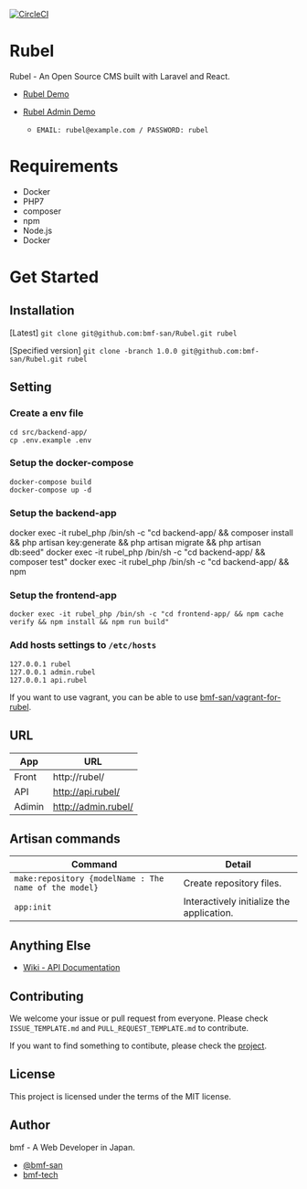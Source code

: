 [![CircleCI](https://circleci.com/gh/bmf-san/Rubel.svg?style=svg)](https://circleci.com/gh/bmf-san/Rubel)

# Rubel

Rubel - An Open Source CMS built with Laravel and React.

- [Rubel Demo](https://rubel.bmf-tech.com/)
- [Rubel Admin Demo](https://rubel-admin.bmf-tech.com/login)

  - `EMAIL: rubel@example.com / PASSWORD: rubel`

# Requirements

- Docker
- PHP7
- composer
- npm
- Node.js
- Docker

# Get Started

## Installation

[Latest] `git clone git@github.com:bmf-san/Rubel.git rubel`

[Specified version] `git clone -branch 1.0.0 git@github.com:bmf-san/Rubel.git rubel`

## Setting
### Create a env file
```
cd src/backend-app/
cp .env.example .env
```

### Setup the docker-compose
```
docker-compose build
docker-compose up -d
```

### Setup the backend-app
docker exec -it rubel_php /bin/sh -c "cd backend-app/ && composer install && php artisan key:generate && php artisan migrate && php artisan db:seed"
docker exec -it rubel_php /bin/sh -c "cd backend-app/ && composer test"
docker exec -it rubel_php /bin/sh -c "cd backend-app/ && npm

### Setup the frontend-app
```
docker exec -it rubel_php /bin/sh -c "cd frontend-app/ && npm cache verify && npm install && npm run build"
```

### Add hosts settings to `/etc/hosts`
```
127.0.0.1 rubel
127.0.0.1 admin.rubel
127.0.0.1 api.rubel
```

If you want to use vagrant, you can be able to use [bmf-san/vagrant-for-rubel](https://github.com/bmf-san/vagrant-for-rubel).

## URL
App | URL
------------- | -------------
Front | http://rubel/
API | http://api.rubel/
Adimin | http://admin.rubel/

## Artisan commands
Command | Detail
------------- | -------------
`make:repository {modelName : The name of the model}` | Create repository files.
`app:init` | Interactively initialize the application.

## Anything Else

- [Wiki - API Documentation](https://github.com/bmf-san/laravel-react-blog-boilerplate/wiki/API-Documentation)

## Contributing

We welcome your issue or pull request from everyone. Please check `ISSUE_TEMPLATE.md` and `PULL_REQUEST_TEMPLATE.md` to contribute.

If you want to find something to contibute, please check the [project](https://github.com/bmf-san/Rubel/projects/1).

## License

This project is licensed under the terms of the MIT license.

## Author

bmf - A Web Developer in Japan.

- [@bmf-san](https://twitter.com/bmf_san)
- [bmf-tech](http://bmf-tech.com/)
